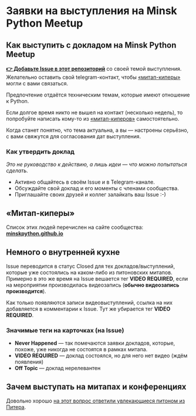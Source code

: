 # Заявки на выступления на Minsk Python Meetup

## Как выступить с докладом на Minsk Python Meetup
**[👉 Добавьте Issue в этот репозиторий](https://github.com/minskpython/talks/issues/new)** со своей темой выступления. Желательно оставить свой telegram-контакт, чтобы [«митап-киперы»](#митап-киперы) могли с вами связаться.

Предпочтение отдаётся техническим темам, которые имеют отношение к Python.

Если долгое время никто не вышел на контакт (несколько недель), то попробуйте написать кому-то из [«митап-киперов»](#митап-киперы) самостоятельно.

Когда станет понятно, что тема актуальна, а вы — настроены серьёзно, с вами свяжутся для согласования дат выступления.


### Как утвердить доклад
_Это не руководство к действию, а лишь идеи — что можно попытаться сделать._

- Активно общайтесь в своём Issue и в Telegram-канале.
- Обсуждайте свой доклад и его моменты с членами сообщества.
- Приглашайте своих друзей и коллег залайкать ваш Issue :-)


## «Митап-киперы»
Список этих людей перечислен на сайте сообщества: **[minskpython.github.io](https://minskpython.github.io/#meetup-keepers)**


## Немного о внутренней кухне
Issue переводится в статус Closed для тех докладов/выступлений, которые уже состоялись на каком-либо из питоновских митапов.
Примерно в это же время на Issue вешается тег **VIDEO REQUIRED**, если на мероприятии производилась видеозапись (**обычно видеозапись производится**).

Как только появляются записи видеовыступлений, ссылка на них добавляется в комментарии к Issue. Тут же убирается тег **VIDEO REQUIRED**.


### Значимые теги на карточках (на Issue)
- **Never Happened** — так помечаются заявки докладов, которые, похоже, уже никогда не состоятся в рамках митапа.
- **VIDEO REQUIRED** — доклад состоялся, но для него нет видео (ждём появления)
- **Off Topic** — доклад нерелевантен


## Зачем выступать на митапах и конференциях
Довольно хорошо [на этот вопрос ответили увлекающиеся питоном из Питера](https://github.com/PiterPy-Meetup/guides/blob/master/speakers.md).
